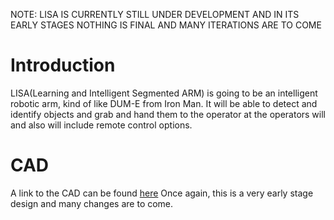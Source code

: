 NOTE: LISA IS CURRENTLY STILL UNDER DEVELOPMENT AND IN ITS EARLY STAGES NOTHING IS FINAL AND MANY ITERATIONS ARE TO COME
# Introduction
LISA(Learning and Intelligent Segmented ARM) is going to be an intelligent robotic arm, kind of like DUM-E from Iron Man. It will be able to detect and identify objects and grab and hand them to the operator at the operators will and also will include remote control options.
# CAD
A link to the CAD can be found [here](https://cad.onshape.com/documents/e634e3c83dc6f97f968333e4/w/09e947600ad09e1edd4c4a6c/e/380ddc9534ca3473e67daae4) Once again, this is a very early stage design and many changes are to come.

